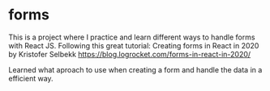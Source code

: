 # forms

This is a project where I practice and learn different ways to handle forms with React JS.
Following this great tutorial: Creating forms in React in 2020 by Kristofer Selbekk
https://blog.logrocket.com/forms-in-react-in-2020/

Learned what aproach to use when creating a form and handle the data in a efficient way. 
